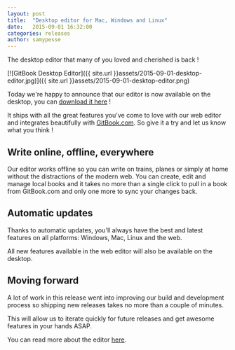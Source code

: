 ```yaml
---
layout: post
title:  "Desktop editor for Mac, Windows and Linux"
date:   2015-09-01 16:32:00
categories: releases
author: samypesse
---
```


The desktop editor that many of you loved and cherished is back !

<!-- more -->

[![GitBook Desktop Editor]({{ site.url }}assets/2015-09-01-desktop-editor.jpg)]({{ site.url }}assets/2015-09-01-desktop-editor.png)

Today we're happy to announce that our editor is now available on the desktop, you can [download it here](http://downloads.editor.gitbook.com) !

It ships with all the great features you've come to love with our web editor and integrates beautifully with [GitBook.com](https://www.gitbook.com). So give it a try and let us know what you think !

## Write online, offline, everywhere

Our editor works offline so you can write on trains, planes or simply at home without the distractions of the modern web. You can create, edit and manage local books and it takes no more than a single click to pull in a book from GitBook.com and only one more to sync your changes back.

## Automatic updates

Thanks to automatic updates, you'll always have the best and latest features on all platforms: Windows, Mac, Linux and the web.

All new features available in the web editor will also be available on the desktop.

## Moving forward

A lot of work in this release went into improving our build and development process so shipping new releases takes no more than a couple of minutes.

This will allow us to iterate quickly for future releases and get awesome features in your hands ASAP.

You can read more about the editor [here](https://www.gitbook.com/editor).
